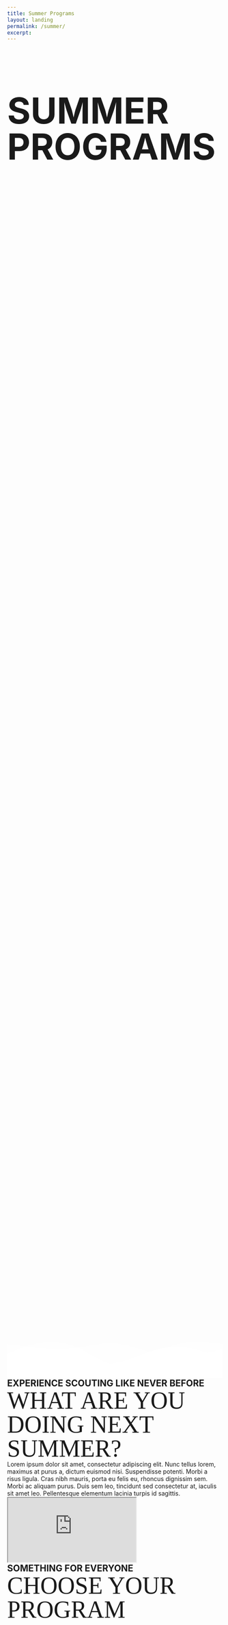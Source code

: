 ```yaml
---
title: Summer Programs
layout: landing
permalink: /summer/
excerpt: 
---
```



<style>
  .jumbotron {
    background: url(/img/summer/landing/cover.jpg) center no-repeat;
    background-size: cover;
    min-height: 75vh;
    margin: 0;
    padding: 0;
    position: relative;
  }
  .jumbotron-container {
    min-height: 75vh;
  }
  .divider {
    width: 100%;
    max-height: 30vh;
    position: absolute;
    bottom: 0;
    left: 0;
  }
  h1 {
    font-size: 6em;
    line-height: 1em;
  }
  h2 {
    font-size: 3em;
    line-height: 1em;
  }
  .header-text{
      font-family: 'bebas-neue', serif;
      font-size: 4em;
      line-height: 1em;
  }
  .subheader-text{
    font-size: 1.5em;
    font-weight: bold;
  }
  .grow { 
    transition: all .2s ease-in-out; 
  }
  .grow:hover { 
    transform: scale(1.05); 
  }
  .thumbnail {
    position: relative;
  }
  .caption {
    position: absolute;
    top: 45%;
    left: 0;
    width: 100%;
    font-size: 2em;
    font-weight: bold;
    font-style: normal;
    line-height: 1em;
    color: #fff;
  }

</style>

<div class="jumbotron jumbotron-fluid">
  <!-- <div class="d-flex flex-row justify-content-end align-items-center jumbotron-container">
    <div class="text-center mx-5">
      <h2 class="text-white">EXPERIENCE SCOUTING'S GREATEST ADVENTURE</h2>
      <h1 class="text-white">SCOUTS BSA RESIDENT CAMP</h1>
    </div>
  </div> -->
    <div class="d-flex flex-row justify-content-center align-items-center jumbotron-container">
    <div class="text-center mb-5">
      <h1 class="text-white">SUMMER PROGRAMS</h1>
    </div>
  </div>
  <svg class="divider" xmlns="http://www.w3.org/2000/svg" viewBox="0 0 1440 320" preserveAspectRatio="none"><path fill="#fff" fill-opacity="1" d="M0,192L40,181.3C80,171,160,149,240,149.3C320,149,400,171,480,192C560,213,640,235,720,224C800,213,880,171,960,144C1040,117,1120,107,1200,117.3C1280,128,1360,160,1400,176L1440,192L1440,320L1400,320C1360,320,1280,320,1200,320C1120,320,1040,320,960,320C880,320,800,320,720,320C640,320,560,320,480,320C400,320,320,320,240,320C160,320,80,320,40,320L0,320Z"></path></svg>
  <svg class="divider" xmlns="http://www.w3.org/2000/svg" viewBox="0 0 1440 320" preserveAspectRatio="none" ><path fill="#fff" fill-opacity="0.6" d="M0,160L40,144C80,128,160,96,240,85.3C320,75,400,85,480,122.7C560,160,640,224,720,234.7C800,245,880,203,960,165.3C1040,128,1120,96,1200,85.3C1280,75,1360,85,1400,90.7L1440,96L1440,320L1400,320C1360,320,1280,320,1200,320C1120,320,1040,320,960,320C880,320,800,320,720,320C640,320,560,320,480,320C400,320,320,320,240,320C160,320,80,320,40,320L0,320Z"></path></svg>
  <svg class="divider" xmlns="http://www.w3.org/2000/svg" viewBox="0 0 1440 320" preserveAspectRatio="none"><path fill="#fff" fill-opacity=".4" d="M0,96L40,101.3C80,107,160,117,240,122.7C320,128,400,128,480,117.3C560,107,640,85,720,90.7C800,96,880,128,960,149.3C1040,171,1120,181,1200,176C1280,171,1360,149,1400,138.7L1440,128L1440,320L1400,320C1360,320,1280,320,1200,320C1120,320,1040,320,960,320C880,320,800,320,720,320C640,320,560,320,480,320C400,320,320,320,240,320C160,320,80,320,40,320L0,320Z"></path></svg>
</div>

<div class="container">
  <div class="row align-items-center my-5">
    <div class="col-md-6">
      <div class="subheader-text text-secondary pb-0">EXPERIENCE SCOUTING LIKE NEVER BEFORE</div>
      <div class="header-text text-primary pb-2">WHAT ARE YOU DOING NEXT SUMMER?</div>
      <div>
        Lorem ipsum dolor sit amet, consectetur adipiscing elit. Nunc tellus lorem, maximus at purus a, dictum euismod nisi. Suspendisse potenti. Morbi a risus ligula. Cras nibh mauris, porta eu felis eu, rhoncus dignissim sem. Morbi ac aliquam purus. Duis sem leo, tincidunt sed consectetur at, iaculis sit amet leo. Pellentesque elementum lacinia turpis id sagittis.
      </div>
    </div>
    <div class="col-md-6">
      <div class="embed-responsive embed-responsive-16by9">
        <iframe class="embed-responsive-item" src="https://www.youtube.com/embed/Qnkb7vMVG00" allow="accelerometer; autoplay; encrypted-media; gyroscope; picture-in-picture" allowfullscreen></iframe>
      </div>
    </div>
  </div>
    <div class="row my-5">
    <div class="col text-center">
      <div class="subheader-text text-secondary">SOMETHING FOR EVERYONE</div>
      <div class="header-text text-primary">CHOOSE YOUR PROGRAM</div>
    </div>
  </div>
  <div class="row align-items-center my-5">
    <div class="col-md-6 col-lg-3 my-3">
      <a href="/summer/programs"><img src="/img/summer/landing/ScoutsBSA.png" class="rounded img-fluid grow" alt=""></a>
    </div>
    <div class="col-md-6 col-lg-3 my-3">
      <a href="/summer/webelos"><img src="/img/summer/landing/Webelos.png" class="rounded img-fluid grow" alt=""></a>
    </div>
    <div class="col-md-6 col-lg-3 my-3">
      <a href="/summer/seek"><img src="/img/summer/landing/SEEK.png" class="rounded img-fluid grow" alt=""></a>
    </div>
    <div class="col-md-6 col-lg-3 my-3">
      <a href="/summer/paddlerama"><img src="/img/summer/landing/Paddlerama.png" class="rounded img-fluid grow" alt=""></a>
    </div>
  </div>
  <!-- <div class="row my-5">
    <div class="col text-center">
      <div class="subheader-text text-secondary">CAMP SCHEDULE</div>
      <div class="header-text text-primary">A DAY IN THE LIFE</div>
    </div>
  </div> -->
</div>
